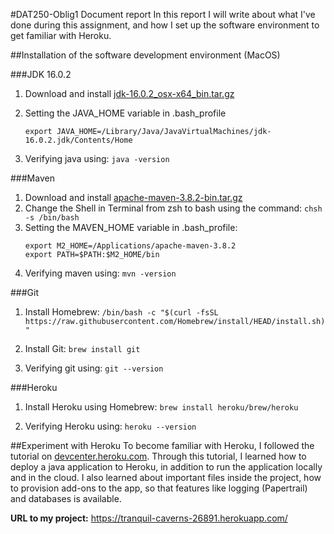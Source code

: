 #DAT250-Oblig1 Document report
In this report I will write about what I've done during this assignment, and how I set up the
software environment to get familiar with Heroku.

##Installation of the software development environment (MacOS)

###JDK 16.0.2
1. Download and install [jdk-16.0.2_osx-x64_bin.tar.gz](https://www.oracle.com/java/technologies/javase-jdk16-downloads.html)
2. Setting the JAVA_HOME variable in .bash_profile

   `export JAVA_HOME=/Library/Java/JavaVirtualMachines/jdk-16.0.2.jdk/Contents/Home`
3. Verifying java using: `java -version`

###Maven
1. Download and install [apache-maven-3.8.2-bin.tar.gz](https://maven.apache.org/download.cgi)
2. Change the Shell in Terminal from zsh to bash using the command: `chsh -s /bin/bash`
3. Setting the MAVEN_HOME variable in .bash_profile:
   ```
   export M2_HOME=/Applications/apache-maven-3.8.2
   export PATH=$PATH:$M2_HOME/bin
   ```
4. Verifying maven using: `mvn -version`



###Git
1. Install Homebrew:
`/bin/bash -c "$(curl -fsSL https://raw.githubusercontent.com/Homebrew/install/HEAD/install.sh)"`

2. Install Git: `brew install git`

3. Verifying git using: `git --version`

###Heroku
1. Install Heroku using Homebrew:
`brew install heroku/brew/heroku`

2. Verifying Heroku using: `heroku --version`



##Experiment with Heroku
To become familiar with Heroku, I followed the tutorial on
[devcenter.heroku.com](https://devcenter.heroku.com/articles/getting-started-with-java).
Through this tutorial, I learned how to deploy a java application to Heroku,
in addition to run the application locally and in the cloud. I also learned about important files
inside the project, how to provision add-ons to the app, so that features like logging (Papertrail) and databases is available.

**URL to my project:** https://tranquil-caverns-26891.herokuapp.com/